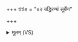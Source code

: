 +++
title = "०२ यद्धिरण्यं सूर्येण"

+++
<details><summary>मूलम् (VS)</summary>

यद्धिर॑ण्यं॒ सूर्ये॑ण सु॒वर्णं॑ प्र॒जाव॑न्तो॒ मन॑वः॒ पूर्व॑ ईषि॒रे।  
तत्त्वा॑ च॒न्द्रं वर्च॑सा॒ सं सृ॑ज॒त्यायु॑ष्मान्भवति॒ यो बि॒भर्ति॑ ॥
</details>